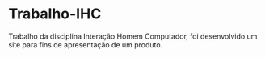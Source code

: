# Trabalho-IHC
Trabalho da disciplina Interação Homem Computador, foi desenvolvido um site para fins de apresentação de um produto.
